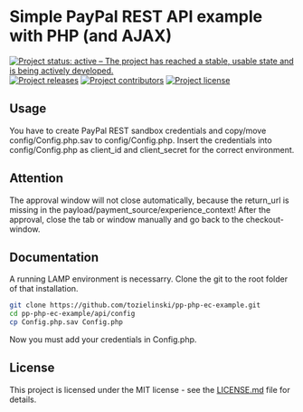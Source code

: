 # Simple PayPal REST API example with PHP (and AJAX)

[![Project status: active – The project has reached a stable, usable state and is being actively developed.](https://www.repostatus.org/badges/latest/active.svg)](https://www.repostatus.org/#active)
[![Project releases](https://img.shields.io/github/v/release/tozielinski/pp-php-ec-example?logo=github&include_prereleases)](https://github.com/tozielinski/pp-php-ec-example/releases)
[![Project contributors](https://img.shields.io/github/contributors/tozielinski/pp-php-ec-example?logo=github)](https://github.com/tozielinski/pp-php-ec-example/graphs/contributors)
[![Project license](https://img.shields.io/github/license/tozielinski/pp-php-ec-example?logo=github)](https://github.com/tozielinski/pp-php-ec-example/LICENSE)
<!-- [![Project build Status](https://badges.netlify.com/api/docsydocs.svg?branch=main)](https://app.netlify.com/sites/docsydocs/deploys) -->

## Usage

You have to create PayPal REST sandbox credentials and copy/move config/Config.php.sav to config/Config.php. Insert the credentials into config/Config.php as client_id and client_secret for the correct environment.

## Attention

The approval window will not close automatically, because the return_url is missing in the payload/payment_source/experience_context! After the approval, close the tab or window manually and go back to the checkout-window.

## Documentation

A running LAMP environment is necessarry. Clone the git to the root folder of that installation.
```sh
git clone https://github.com/tozielinski/pp-php-ec-example.git
cd pp-php-ec-example/api/config
cp Config.php.sav Config.php
```
Now you must add your credentials in Config.php.

## License

This project is licensed under the MIT license - see the [LICENSE.md](https://github.com/tozielinski/pp-php-ec-example/blob/main/LICENSE) file for details.
